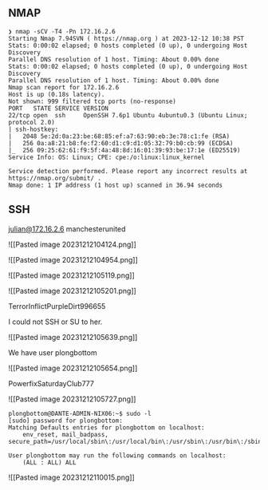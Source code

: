 ## NMAP

```
❯ nmap -sCV -T4 -Pn 172.16.2.6
Starting Nmap 7.94SVN ( https://nmap.org ) at 2023-12-12 10:38 PST
Stats: 0:00:02 elapsed; 0 hosts completed (0 up), 0 undergoing Host Discovery
Parallel DNS resolution of 1 host. Timing: About 0.00% done
Stats: 0:00:02 elapsed; 0 hosts completed (0 up), 0 undergoing Host Discovery
Parallel DNS resolution of 1 host. Timing: About 0.00% done
Nmap scan report for 172.16.2.6
Host is up (0.18s latency).
Not shown: 999 filtered tcp ports (no-response)
PORT   STATE SERVICE VERSION
22/tcp open  ssh     OpenSSH 7.6p1 Ubuntu 4ubuntu0.3 (Ubuntu Linux; protocol 2.0)
| ssh-hostkey:
|   2048 5e:2d:0a:23:be:68:85:ef:a7:63:90:eb:3e:78:c1:fe (RSA)
|   256 0a:a8:21:b8:fe:f2:60:d1:c9:d1:05:32:79:b0:cb:99 (ECDSA)
|_  256 09:25:62:61:f9:5f:4a:48:8d:16:01:39:93:be:17:1e (ED25519)
Service Info: OS: Linux; CPE: cpe:/o:linux:linux_kernel

Service detection performed. Please report any incorrect results at https://nmap.org/submit/ .
Nmap done: 1 IP address (1 host up) scanned in 36.94 seconds

```

## SSH

julian@172.16.2.6
manchesterunited

![[Pasted image 20231212104124.png]]

![[Pasted image 20231212104954.png]]

![[Pasted image 20231212105119.png]]

![[Pasted image 20231212105201.png]]

TerrorInflictPurpleDirt996655

I could not SSH or SU to her.

![[Pasted image 20231212105639.png]]

We have user plongbottom

![[Pasted image 20231212105654.png]]

PowerfixSaturdayClub777

![[Pasted image 20231212105727.png]]

```
plongbottom@DANTE-ADMIN-NIX06:~$ sudo -l
[sudo] password for plongbottom:
Matching Defaults entries for plongbottom on localhost:
    env_reset, mail_badpass, secure_path=/usr/local/sbin\:/usr/local/bin\:/usr/sbin\:/usr/bin\:/sbin\:/bin\:/snap/bin

User plongbottom may run the following commands on localhost:
    (ALL : ALL) ALL
```

![[Pasted image 20231212110015.png]]